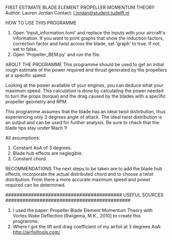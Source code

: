 FIRST ESTIMATE BLADE ELEMENT PROPELLER MOMENTUM THEORY
Author: Lauren Jordan
Contact: l.jordan@student.tudelft.nl

HOW TO USE THIS PROGRAMME
1. Open 'Input_information.toml' and replace the inputs with your aircraft's information. 
    If you want to print graphs that show the induction factors, correction factor and twist across the blade, 
    set 'graph' to true. If not, set to false.
2. Open 'Propeller_BEM.py' and run the file. 

ABOUT THE PROGRAMME
This programme should be used to get an initial rough estimate of the power required and thrust generated by the
propellers at a specific speed. 

Looking at the power available of your engines, you can deduce what your maximum speed. This calculation is done
 by calculating the power needed to turn the props (torque) and the drag caused by the blades with a 
 specific propeller geometry and RPM. 

This programme assumes that the blade has an ideal twist distirbution, 
thus experiencing only 3 degrees angle of attack. The ideal twist distribution is an output and can be used
for further analysis. Be sure to check that the blade tips stay under Mach 1! 

All assumptions:
1. Constant AoA of 3 degrees.
2. Blade hub effects are neglegible. 
3. Constant chord.

RECOMMENDATIONS
The next steps to be taken are to add the blade hub effects, incorporate the actual distributed chord 
and to choose a twist distribution. From there a more accurate maximum speed and power required can be determined. 

######################################### USEFUL SOURCES ############################################
1. I used the paper: Propeller Blade Element Momentum Theory with Vortex Wake Deflection
 [Rwigema, M.K., 2010] to create this programme.
2. Where I got the lift and drag coefficient of my airfoil at 3 degrees AoA:
    http://airfoiltools.com/
